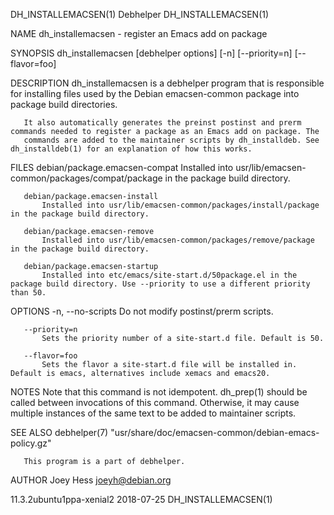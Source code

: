 DH_INSTALLEMACSEN(1)                                                 Debhelper                                                DH_INSTALLEMACSEN(1)

NAME
       dh_installemacsen - register an Emacs add on package

SYNOPSIS
       dh_installemacsen [debhelper options] [-n] [--priority=n] [--flavor=foo]

DESCRIPTION
       dh_installemacsen is a debhelper program that is responsible for installing files used by the Debian emacsen-common package into package
       build directories.

       It also automatically generates the preinst postinst and prerm commands needed to register a package as an Emacs add on package. The
       commands are added to the maintainer scripts by dh_installdeb. See dh_installdeb(1) for an explanation of how this works.

FILES
       debian/package.emacsen-compat
           Installed into usr/lib/emacsen-common/packages/compat/package in the package build directory.

       debian/package.emacsen-install
           Installed into usr/lib/emacsen-common/packages/install/package in the package build directory.

       debian/package.emacsen-remove
           Installed into usr/lib/emacsen-common/packages/remove/package in the package build directory.

       debian/package.emacsen-startup
           Installed into etc/emacs/site-start.d/50package.el in the package build directory. Use --priority to use a different priority than 50.

OPTIONS
       -n, --no-scripts
           Do not modify postinst/prerm scripts.

       --priority=n
           Sets the priority number of a site-start.d file. Default is 50.

       --flavor=foo
           Sets the flavor a site-start.d file will be installed in. Default is emacs, alternatives include xemacs and emacs20.

NOTES
       Note that this command is not idempotent. dh_prep(1) should be called between invocations of this command. Otherwise, it may cause multiple
       instances of the same text to be added to maintainer scripts.

SEE ALSO
       debhelper(7) "usr/share/doc/emacsen-common/debian-emacs-policy.gz"

       This program is a part of debhelper.

AUTHOR
       Joey Hess <joeyh@debian.org>

11.3.2ubuntu1ppa-xenial2                                            2018-07-25                                                DH_INSTALLEMACSEN(1)
